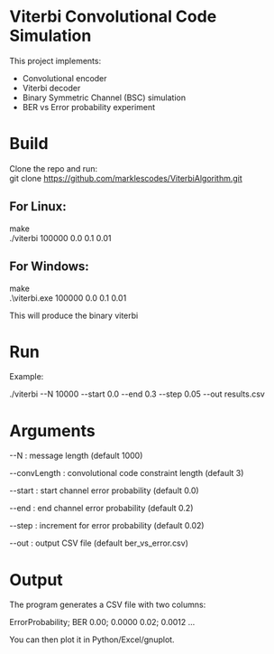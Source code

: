 # Viterbi Convolutional Code Simulation

This project implements:
- Convolutional encoder
- Viterbi decoder
- Binary Symmetric Channel (BSC) simulation
- BER vs Error probability experiment

# Build
Clone the repo and run:  
git clone https://github.com/marklescodes/ViterbiAlgorithm.git

## For Linux:
make\
./viterbi 100000 0.0 0.1 0.01


## For Windows:
make\
.\viterbi.exe 100000 0.0 0.1 0.01

This will produce the binary viterbi

# Run

Example:

./viterbi --N 10000 --start 0.0 --end 0.3 --step 0.05 --out results.csv

# Arguments

--N <int> : message length (default 1000)

--convLength <int> : convolutional code constraint length (default 3)

--start <double> : start channel error probability (default 0.0)

--end <double> : end channel error probability (default 0.2)

--step <double> : increment for error probability (default 0.02)

--out <file> : output CSV file (default ber_vs_error.csv)

# Output

The program generates a CSV file with two columns:

ErrorProbability; BER
0.00; 0.0000
0.02; 0.0012
...

You can then plot it in Python/Excel/gnuplot.
